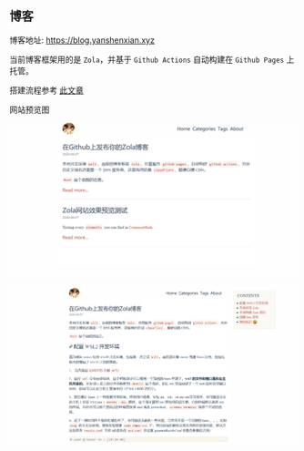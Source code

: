 ## 博客

博客地址: https://blog.yanshenxian.xyz

当前博客框架用的是 `Zola`，并基于 `Github Actions` 自动构建在 `Github Pages` 上托管。

搭建流程参考 [此文章](https://blog.yanshenxian.xyz/article/build-and-deploy-zola-on-github-pages/)

网站预览图

![home](screenshot/home.bmp)

![page](screenshot/page.bmp)
